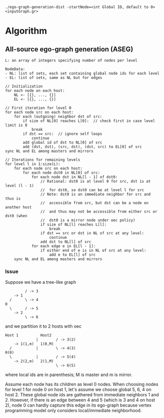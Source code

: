 
```
./ego-graph-generation-dist -startNode=<int Global ID, default to 0> <inputGraph.gr>
```

# Algorithm

## All-source ego-graph generation (ASEG)

```
L: an array of integers specifying number of nodes per level

NodeData:
- NL: list of sets, each set containing global node ids for each level
- EL: list of sets, same as NL but for edges

// Initialization
for each node on each host:
    NL <- [{}, ..., {}]
    EL <- [{}, ..., {}]

// First iteration for level 0
for each node src on each host:
    for each (outgoing) neighbor dst of src:
        if size of NL[0] reaches L[0]:  // check first in case level limit is 0
            break
        if dst == src:  // ignore self loops
            continue
        add global id of dst to NL[0] of src
        add (dst, dst), (src, dst), (dst, src) to EL[0] of src
sync NL and EL among masters and mirrors

// Iterations for remaining levels
for level l in 1:size(L):
    for each node src on each host:
        for each node dst0 in NL[0] of src:
            for each node dst in NL[l - 1] of dst0:
                // Rational: dst0 is at level 0 for src, dst is at level (l - 1)
                //  for dst0, so dst0 can be at level l for src
                // Note: dst0 is an immediate neighbor for src and thus is
                //  accessible from src, but dst can be a node on another host
                //  and thus may not be accessible from either src or dst0 (when
                //  dst0 is a mirror node under oec policy)
                if size of NL[l] reaches L[l]:
                    break
                if dst == src or dst in NL of src at any level:
                    continue
                add dst to NL[l] of src
            for each edge e in EL[l - 1]:
                if either end of e is in NL of src at any level:
                    add e to EL[l] of src
    sync NL and EL among masters and mirrors
```

### Issue

Suppose we have a tree-like graph
```
         / -> 3
    -> 1
  /      \ -> 4
0
  \      / -> 5
    -> 2
         \ -> 6
```
and we partition it to 2 hosts with oec
```
Host 1          Host2
              |        / -> 3(2)
    -> 1(1,m)   1(0,M)
  /           |        \ -> 4(3)
0(0)
  \           |        / -> 5(4)
    -> 2(2,m)   2(1,M)
                       \ -> 6(5)
```
where local ids are in parenthesis; M is master and m is mirror.

Assume each node has its children as level 0 nodes. When choosing nodes for level 1 for node 0 on host 1,
let's assume we choose global 5, 6, 4 on host 2. These global node ids are gathered from immediate neighbors 1 and 2.
However, if there is an edge between 4 and 5 (which is 3 and 4 on host 2), node 0 can hardly capture this edge in its ego-graph
because vertex programming model only considers local/immediate neighborhood.